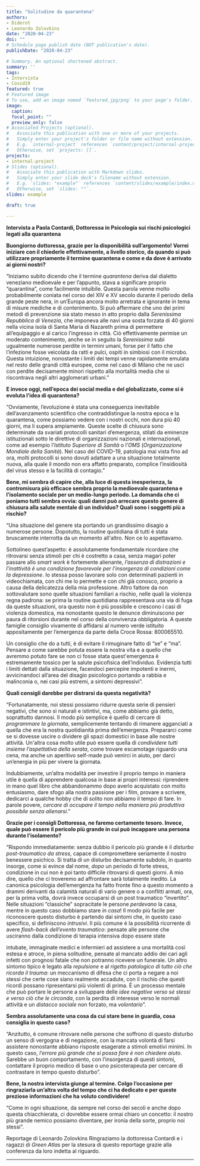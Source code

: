 ```yaml
---
title: "Solitudine da quarantena"
authors:
- Diderot
- Leonardo Zolovkins
date: "2020-04-23"
doi: ""
# Schedule page publish date (NOT publication's date).
publishDate: "2020-04-23"

# Summary. An optional shortened abstract.
summary: ''
tags:
- Intervista
- Covid19
featured: true
# Featured image
# To use, add an image named `featured.jpg/png` to your page's folder.
image:
  caption:
  focal_point: ""
  preview_only: false
# Associated Projects (optional).
#   Associate this publication with one or more of your projects.
#   Simply enter your project's folder or file name without extension.
#   E.g. `internal-project` references `content/project/internal-project/index.md`.
#   Otherwise, set `projects: []`.
projects:
- internal-project
# Slides (optional).
#   Associate this publication with Markdown slides.
#   Simply enter your slide deck's filename without extension.
#   E.g. `slides: "example"` references `content/slides/example/index.md`.
#   Otherwise, set `slides: ""`.
slides: example

draft: true

---
```

**Intervista a Paola Contardi, Dottoressa in Psicologia sui rischi psicologici legati alla
quarantena**

**Buongiorno dottoressa, grazie per la disponibilità sull’argomento!
Vorrei iniziare con il chiederle effettivamente, a livello storico, da quando si può utilizzare propriamente
il termine quarantena e come e da dove è arrivato ai giorni nostri?**


“Iniziamo subito dicendo che il termine *quarantena* deriva dal dialetto veneziano medioevale e per l’appunto, stava a significare proprio “quarantina”, come facilmente intuibile.
Questa parola venne molto probabilmente coniata nel corso del XIV e XV secolo durante il periodo della grande peste nera, in un’Europa ancora molto arretrata e ignorante in tema di misure mediche e di contenimento.
Si può affermare che uno dei primi metodi di prevenzione sia stato messo in atto proprio dalla
*Serenissima Repubblica di Venezia*, che imponeva alle navi una sosta forzata di 40 giorni nella vicina
isola di Santa Maria di Nazareth prima di permettere all’equipaggio e al carico l’ingresso in città.
Ciò effettivamente permise un moderato contenimento, anche se in seguito la *Serenissima* subì
ugualmente numerose perdite in termini umani, forse per il fatto che l’infezione fosse veicolata da ratti e
pulci, ospiti in simbiosi con il microbo.
Questa intuizione, nonostante i limiti dei tempi venne rapidamente emulata nel resto delle grandi città
europee, come nel caso di Milano che ne uscì con perdite decisamente minori rispetto alla mortalità
media che si riscontrava negli altri agglomerati urbani.”


**E invece oggi, nell’epoca dei social media e del globalizzato, come si è evoluta l’idea di quarantena?**


“Ovviamente, l’evoluzione è stata una conseguenza inevitabile dell’avanzamento scientifico che
contraddistingue la nostra epoca e la quarantena, come possiamo vedere con i nostri occhi, non dura più 40 giorni, ma li supera ampiamente.
Queste scelte di chiusura sono determinate da svariati protocolli sanitari d’emergenza, stilati da eminenze istituzionali sotto le direttive di organizzazioni nazionali e internazionali, come ad esempio l’*Istituto Superiore di Sanità* o l’*OMS* (*Organizzazione Mondiale della Sanità*).
Nel caso del COVID-19, patologia mai vista fino ad ora, molti protocolli si sono dovuti adattare a una
situazione totalmente nuova, alla quale il mondo non era affatto preparato, complice l’insidiosità del virus stesso e la facilità di contagio.”


**Bene, mi sembra di capire che, alla luce di questa inesperienza, la contromisura più efficace sembra proprio la medioevale quarantena e l’isolamento sociale per un medio-lungo periodo.
La domanda che ci poniamo tutti sembra ovvia: quali danni può arrecare questo genere di chiusura alla salute mentale di un individuo? Quali sono i soggetti più a rischio?**


“Una situazione del genere sta portando un grandissimo disagio a numerose persone. Dopotutto, la
routine quotidiana di tutti è stata bruscamente interrotta da un momento all&#39;altro. Non ce lo aspettavamo.


Sottolineo quest’aspetto: è assolutamente fondamentale ricordare che ritrovarsi senza stimoli per chi è
costretto a casa, senza magari poter passare allo *smart work* è fortemente alienante, *l’assenza di
distrazioni e l’inattività è una condizione favorevole per l’insorgenza di condizioni come la depressione*.
Io stessa posso lavorare solo con determinati pazienti in videochiamata, con chi me lo permette e con chi
già conosco, proprio a causa della delicatezza della mia professione.
Altro fattore da non sottovalutare sono quelle situazioni familiari a rischio, nelle quali la violenza regna
padrona: se prima la routine quotidiana rappresentava una via di fuga da queste situazioni, ora questo non
è più possibile e crescono i casi di violenza domestica, ma nonostante questo le denunce diminuiscono
per paura di ritorsioni durante nel corso della convivenza obbligatoria. A queste famiglie consiglio
vivamente di affidarsi al numero verde istituito appositamente per l’emergenza da parte della Croce
Rossa: 800065510.

Un consiglio che do a tutti, è di evitare il rimuginare fatto di “se” e “ma”. Pensare a come sarebbe potuta
essere la nostra vita e a quello che avremmo potuto fare se non ci fosse stata quest&#39;emergenza è
estremamente tossico per la salute psicofisica dell’individuo. Evidenzia tutti i limiti dettati dalla
situazione, facendoci percepire impotenti e inermi, avvicinandoci all’area del disagio psicologico
portando a rabbia e malinconia o, nei casi più estremi, a sintomi depressivi”.


**Quali consigli darebbe per distrarsi da questa negatività?**


“Fortunatamente, noi stessi possiamo ridurre questa serie di pensieri negativi, che sono sì naturali e istintivi, ma, come abbiamo già detto, soprattutto dannosi. Il modo più semplice è quello di cercare di
*programmare la giornata*, semplicemente tentando di rimanere agganciati a quella che era la nostra
quotidianità prima dell’emergenza. Prepararci come se si dovesse uscire o dividere gli spazi domestici in
base alle nostre attività. Un&#39;altra cosa molto utile può essere quella di *condividere tutti insieme
l’aspettativa della serata*, come trovare escamotage riguardo una cena, ma anche un aperitivo self-made
può venirci in aiuto, per darci un’energia in più per vivere la giornata.

Indubbiamente, un’altra modalità per investire il proprio tempo in maniera utile è quella di apprendere
qualcosa in base ai propri interessi: riprendere in mano quel libro che abbandonammo dopo averlo
acquistato con molto entusiasmo, dare sfogo alla nostra passione per i film, provare a scrivere, dedicarci a
qualche hobby che di solito non abbiamo il tempo di fare.
In parole povere, *cercare di occupare il tempo nella maniera più produttiva possibile senza alienarsi*.”


**Grazie per i consigli Dottoressa, ne faremo certamente tesoro.
Invece, quale può essere il pericolo più grande in cui può incappare una persona durante l’isolamento?**


“Rispondo immediatamente: senza dubbio il pericolo più grande è il *disturbo post-traumatico da stress*,
capace di compromettere seriamente il nostro benessere psichico.
Si tratta di un disturbo decisamente subdolo, in quanto insorge, come si evince dal nome, *dopo* un
periodo di forte stress, condizione in cui non è poi tanto difficile ritrovarsi di questi giorni. A mio dire,
quello che ci troveremo ad affrontare sarà totalmente inedito. La canonica psicologia dell’emergenza ha
fatto fronte fino a questo momento a drammi derivanti da calamità naturali di vario genere o a conflitti
armati, ora, per la prima volta, dovrà invece occuparsi di un post traumatico “invertito”.
Nelle situazioni
“classiche&quot; sopracitate le persone *perdevano* la casa, mentre in questo caso dobbiamo stare *in casa*!
Il modo più facile per riconoscere questo disturbo è partendo dai sintomi che, in questo caso specifico, si
definiscono *intrusivi*. Il più comune è la possibilità ricorrente di avere *flash-back dell’evento
traumatico*: pensate alle persone che usciranno dalla condizione di terapia intensiva dopo essere state


intubate, immaginate medici e infermieri ad assistere a una mortalità così estesa e atroce, in piena
solitudine, pensate al mancato addio dei cari agli infetti con prognosi fatale che non potranno ricevere un
funerale. Un altro sintomo tipico è legato alla *repulsione* e al *rigetto patologico di tutto ciò che ricorda
il trauma*: un meccanismo di difesa che ci porta a negare a noi stessi che certe cose siano realmente
accadute, con il rischio che questi ricordi possano ripresentarsi più violenti di prima. È un processo
mentale che può portare le persone a sviluppare delle *idee negative verso sé stessi e verso ciò che le
circonda*, con la perdita di interesse verso le normali attività e un *distacco sociale* non forzato, ma
*volontario*”.


**Sembra assolutamente una cosa da cui stare bene in guardia, cosa consiglia in questo caso?**


“Anzitutto, è comune ritrovare nelle persone che soffrono di questo disturbo un senso di vergogna e di
negazione, con la mancata volontà di farsi assistere nonostante abbiano risposte esagerate a stimoli
emotivi minimi. In questo caso, *l’errore più grande che si possa fare è non chiedere aiuto*.
Sarebbe un buon comportamento, con l’insorgenza di questi sintomi, contattare il proprio medico di base
o uno psicoterapeuta per cercare di contrastare in tempo questo disturbo”.


**Bene, la nostra intervista giunge al termine. Colgo l’occasione per ringraziarla un’altra volta del tempo che ci ha dedicato e per queste preziose informazioni che ha voluto condividere!**


“Come in ogni situazione, da sempre nel corso dei secoli e anche dopo questa chiacchierata, ci dovrebbe
essere ormai chiaro un concetto: il nostro più grande nemico possiamo diventare, per ironia della sorte,
proprio noi stessi”.

Reportage di Leonardo Zolovkins
Ringraziamo la dottoressa Contardi e i ragazzi di *Green Atlas* per la stesura di questo reportage grazie
alla conferenza da loro indetta al riguardo.

---
